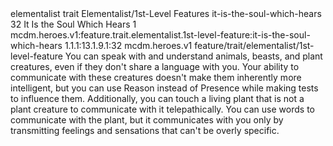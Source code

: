 <ability>
  <metadata>
    <class>elementalist</class>
    <feature_type>trait</feature_type>
    <file_dpath>Elementalist/1st-Level Features</file_dpath>
    <item_id>it-is-the-soul-which-hears</item_id>
    <item_index>32</item_index>
    <item_name>It Is the Soul Which Hears</item_name>
    <level>1</level>
    <scc>mcdm.heroes.v1:feature.trait.elementalist.1st-level-feature:it-is-the-soul-which-hears</scc>
    <scdc>1.1.1:13.1.9.1:32</scdc>
    <source>mcdm.heroes.v1</source>
    <type>feature/trait/elementalist/1st-level-feature</type>
  </metadata>
  <effects>
    <effect type="mundane">You can speak with and understand animals, beasts, and plant creatures, even if they don&apos;t share a language with you. Your ability to communicate with these creatures doesn&apos;t make them inherently more intelligent, but you can use Reason instead of Presence while making tests to influence them.
Additionally, you can touch a living plant that is not a plant creature to communicate with it telepathically. You can use words to communicate with the plant, but it communicates with you only by transmitting feelings and sensations that can&apos;t be overly specific.</effect>
  </effects>
</ability>

